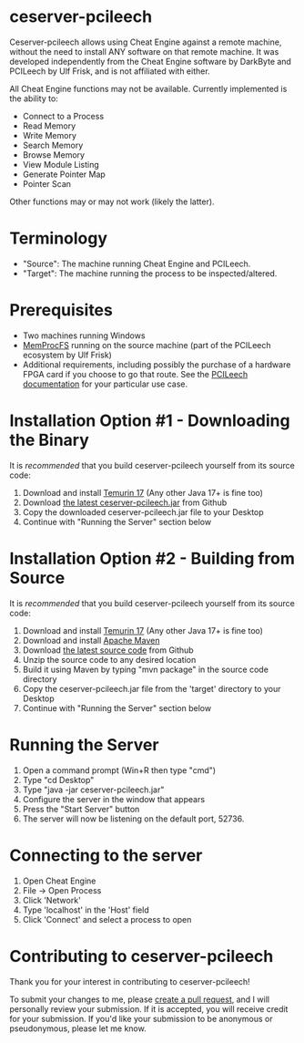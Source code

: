 # ceserver-pcileech

Ceserver-pcileech allows using Cheat Engine against a remote machine, without the need to install ANY software on that
remote machine. It was developed independently from the Cheat Engine software by DarkByte and PCILeech by Ulf Frisk, and
is not affiliated with either.

All Cheat Engine functions may not be available. Currently implemented is the ability to:

* Connect to a Process
* Read Memory
* Write Memory
* Search Memory
* Browse Memory
* View Module Listing
* Generate Pointer Map
* Pointer Scan

Other functions may or may not work (likely the latter).

# Terminology

* "Source": The machine running Cheat Engine and PCILeech.
* "Target": The machine running the process to be inspected/altered.

# Prerequisites

* Two machines running Windows
* [MemProcFS](https://github.com/ufrisk/MemProcFS) running on the source machine (part of the PCILeech ecosystem by Ulf Frisk)
* Additional requirements, including possibly the purchase of a hardware FPGA card if you choose to go that route. See
  the [PCILeech documentation](https://github.com/ufrisk/pcileech/blob/master/readme.md) for your particular use case.

# Installation Option #1 - Downloading the Binary

It is *recommended* that you build ceserver-pcileech yourself from its source code:

1. Download and install [Temurin 17](https://adoptium.net/?variant=openjdk17) (Any other Java 17+ is fine too)
2. Download [the latest ceserver-pcileech.jar](https://github.com/isabellaflores/ceserver-pcileech/releases) from Github
3. Copy the downloaded ceserver-pcileech.jar file to your Desktop
4. Continue with "Running the Server" section below

# Installation Option #2 - Building from Source

It is *recommended* that you build ceserver-pcileech yourself from its source code:

1. Download and install [Temurin 17](https://adoptium.net/?variant=openjdk17) (Any other Java 17+ is fine too)
2. Download and install [Apache Maven](https://www.youtube.com/watch?v=--Iv5vBIHjI)
3. Download [the latest source code](https://github.com/isabellaflores/ceserver-pcileech/releases) from Github
4. Unzip the source code to any desired location
5. Build it using Maven by typing "mvn package" in the source code directory
6. Copy the ceserver-pcileech.jar file from the 'target' directory to your Desktop
7. Continue with "Running the Server" section below

# Running the Server

1. Open a command prompt (Win+R then type "cmd")
2. Type "cd Desktop"
3. Type "java -jar ceserver-pcileech.jar"
4. Configure the server in the window that appears
5. Press the "Start Server" button
6. The server will now be listening on the default port, 52736.

# Connecting to the server

1. Open Cheat Engine
2. File -> Open Process
3. Click 'Network'
4. Type 'localhost' in the 'Host' field
5. Click 'Connect' and select a process to open

# Contributing to ceserver-pcileech

Thank you for your interest in contributing to ceserver-pcileech!

To submit your changes to me, please [create a pull request](https://github.com/isabellaflores/ceserver-pcileech/pulls),
and I will personally review your submission. If it is accepted, you will receive credit for your submission. If you'd
like your submission to be anonymous or pseudonymous, please let me know.